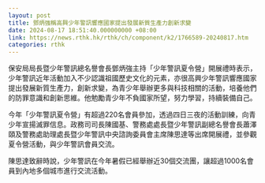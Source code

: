 ```yaml
---
layout: post
title: 鄧炳強稱高興少年警訊響應國家提出發展新質生產力創新求變
date: 2024-08-17 18:51:40.000000000 +08:00
link: https://news.rthk.hk/rthk/ch/component/k2/1766589-20240817.htm
categories: rthk
---
```


保安局局長暨少年警訊總名譽會長鄧炳強主持「少年警訊夏令營」開展禮時表示，少年警訊近年活動加入不少認識祖國歷史文化的元素，亦很高興少年警訊響應國家提出發展新質生產力，創新求變，為青少年舉辦更多與科技相關的活動，培養他們的防罪意識和創新思維。他勉勵青少年不負國家所望，努力學習，持續裝備自己。

今年「少年警訊夏令營」有超過220名會員參加，透過四日三夜的活動訓練，向青少年宣揚滅罪信息。政務司司長陳國基、警務處處長暨少年警訊副總名譽會長蕭澤頤及警務處助理處長暨少年警訊中央諮詢委員會主席陳思達等出席開展禮，並參觀夏令營活動，與少年警訊會員交流。

陳思達致辭時說，少年警訊在今年暑假已經舉辦近30個交流團，讓超過1000名會員到內地多個城市進行交流活動。
